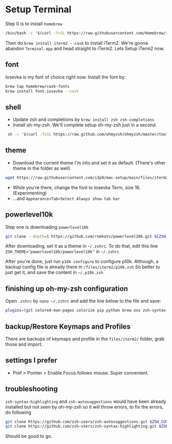 # Setup Terminal

Step 0 is to install `homebrew`

```bash
/bin/bash -c "$(curl -fsSL https://raw.githubusercontent.com/Homebrew/install/HEAD/install.sh)"
```

Then do `brew install iterm2 --cask` to install iTerm2. We're gonna abandon `Terminal.app` and head straight to iTerm2. Lets Setup iTerm2 now.

## font

Iosevka is my font of choice right now. Install the font by:

```bash
brew tap homebrew/cask-fonts
brew install font-iosevka --cask
```

## shell

* Update zsh and completions by `brew install zsh zsh-completions`
* Install oh-my-zsh. We'll complete setup oh-my-zsh just in a second.

```bash
 sh -c "$(curl -fsSL https://raw.github.com/ohmyzsh/ohmyzsh/master/tools/install.sh)"
```

## theme

* Download the current theme I'm into and set it as default. (There's other theme in the folder as well)

```bash
wget https://raw.githubusercontent.com/i3p9/mac-setup/main/files/iterm2/vscode.itermcolors
```

* While you're there, change the font to Iosevka Term, size 16. (Experimenting)
* ...and `Appearance>Tab>Select Always show tab bar`

## powerlevel10k

Step one is downloading `powerlevel10k`

```bash
git clone --depth=1 https://github.com/romkatv/powerlevel10k.git ${ZSH_CUSTOM:-$HOME/.oh-my-zsh/custom}/themes/powerlevel10k
```

After downloading, set it as a theme in `~/.zshrc`. To do that, edit this line `ZSH_THEME="powerlevel10k/powerlevel10k"` in `~/.zshrc`

After you're done, just run `p10k configure` to configure p10k. Although, a backup config file is already there in `/files/iterm2/p10k.zsh` So better to just get it, and save the content in `~/.p10k.zsh`

## finishing up oh-my-zsh configuration

Open `.zshrc` by `nano ~/.zshrc` and add the line below to the file and save:

```bash
plugins=(git colored-man-pages colorize pip python brew osx zsh-syntax-highlighting zsh-autosuggestions)
```

## backup/Restore Keymaps and Profiles
There are backups of keymaps and profile in the `files/iterm2/` folder, grab those and import.

## settings I prefer

* Pref > Pointer > Enable Focus follows mouse. Super convenient.

## troubleshooting

`zsh-syntax-highlighting` and `zsh-autosuggestions` would have been already installed but not seen by oh-my-zsh so it will throw errors, to fix the errors, do following

```bash
git clone https://github.com/zsh-users/zsh-autosuggestions.git $ZSH_CUSTOM/plugins/zsh-autosuggestions
git clone https://github.com/zsh-users/zsh-syntax-highlighting.git $ZSH_CUSTOM/plugins/zsh-syntax-highlighting
```

Should be good to go.

